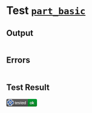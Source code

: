 # Test [`part_basic`](/doc/structure/part.md#L8)

## Output

```,plain
```

## Errors

```,plain
```

## Test Result

![OK](/doc/structure/.test/part_basic.png)
